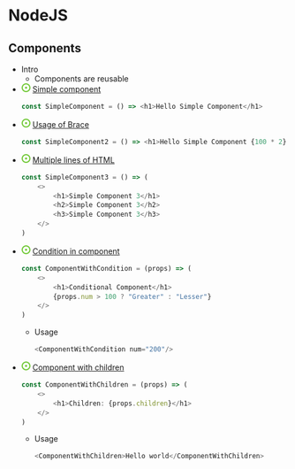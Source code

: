 # NodeJS
## Components
- Intro
    - Components are reusable
- ![](../../../-/1.png) [Simple component](../example/src/components/simple-component/SimpleComponent.jsx)
    ~~~js
    const SimpleComponent = () => <h1>Hello Simple Component</h1>
    ~~~
- ![](../../../-/1.png) [Usage of Brace](../example/src/components/simple-component/SimpleComponent2.jsx)
    ~~~js
    const SimpleComponent2 = () => <h1>Hello Simple Component {100 * 2}</h1>
    ~~~
- ![](../../../-/1.png) [Multiple lines of HTML](../example/src/components/simple-component/SimpleComponent3.jsx)
    ~~~js
    const SimpleComponent3 = () => (
        <>
            <h1>Simple Component 3</h1>
            <h2>Simple Component 3</h2>
            <h3>Simple Component 3</h3>
        </>
    )
    ~~~
- ![](../../../-/1.png) [Condition in component](../example/src/components/simple-component/ComponentWithCondition.jsx)
    ~~~js
    const ComponentWithCondition = (props) => (
        <>
            <h1>Conditional Component</h1>
            {props.num > 100 ? "Greater" : "Lesser"}
        </>
    )
    ~~~
    - Usage
        ~~~js
        <ComponentWithCondition num="200"/>
        ~~~
- ![](../../../-/1.png) [Component with children](../example/src/components/simple-component/ComponentWithChildren.jsx)
    ~~~js
    const ComponentWithChildren = (props) => (
        <>
            <h1>Children: {props.children}</h1>
        </>
    )
    ~~~
    - Usage
        ~~~js
        <ComponentWithChildren>Hello world</ComponentWithChildren>
        ~~~